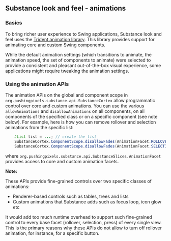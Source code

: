 ## Substance look and feel - animations

### Basics

To bring richer user experience to Swing applications, Substance look and feel uses the [Trident animation library](../trident/trident.md). This library provides support for animating core and custom Swing components.

While the default animation settings (which transitions to animate, the animation speed, the set of components to animate) were selected to provide a consistent and pleasant out-of-the-box visual experience, some applications might require tweaking the animation settings.

### Using the animation APIs

The animation APIs on the global and component scope in `org.pushingpixels.substance.api.SubstanceCortex` allow programmatic control over core and custom animations. You can use the various `allowAnimations` and `disallowAnimations` on all components, on all components of the specified class or on a specific component (see note below). For example, here is how you can remove rollover and selection animations from the specific list:

```java
	JList list = ...; // create the list
	SubstanceCortex.ComponentScope.disallowFades(AnimationFacet.ROLLOVER, list);
	SubstanceCortex.ComponentScope.disallowFades(AnimationFacet.SELECTION, list);
```

where `org.pushingpixels.substance.api.SubstanceSlices.AnimationFacet` provides access to core and custom animation facets.

**Note:**

These APIs provide fine-grained controls over two specific classes of animations:

* Renderer-based controls such as tables, trees and lists
* Custom animations that Substance adds such as focus loop, icon glow etc

It would add too much runtime overhead to support such fine-grained control to every base facet (rollover, selection, press) of every single view. This is the primary reasons why these APIs do not allow to turn off rollover animation, for instance, for a specific button.

